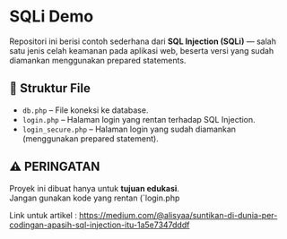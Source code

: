 # SQLi Demo

Repositori ini berisi contoh sederhana dari **SQL Injection (SQLi)** — salah satu jenis celah keamanan pada aplikasi web, beserta versi yang sudah diamankan menggunakan prepared statements.

## 📁 Struktur File

- `db.php` – File koneksi ke database.
- `login.php` – Halaman login yang rentan terhadap SQL Injection.
- `login_secure.php` – Halaman login yang sudah diamankan (menggunakan prepared statement).

## ⚠️ PERINGATAN

Proyek ini dibuat hanya untuk **tujuan edukasi**.  
Jangan gunakan kode yang rentan (`login.php

Link untuk artikel : https://medium.com/@alisyaa/suntikan-di-dunia-per-codingan-apasih-sql-injection-itu-1a5e7347dddf
